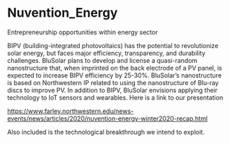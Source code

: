 # Nuvention_Energy
Entrepreneurship opportunities within energy sector

BIPV (building-integrated photovoltaics) has the potential to revolutionize solar energy, but faces major efficiency, transparency, and durability challenges. BluSolar plans to develop and license a quasi-random nanostructure that, when imprinted on the back electrode of a PV panel, is expected to increase BIPV efficiency by 25-30%. BluSolar’s nanostructure is based on Northwestern IP related to using the nanostructure of Blu-ray discs to improve PV. In addition to BIPV, BluSolar envisions applying their technology to IoT sensors and wearables.
Here is a link to our presentation

https://www.farley.northwestern.edu/news-events/news/articles/2020/nuvention-energy-winter2020-recap.html

Also included is the technological breakthrough we intend to exploit.
